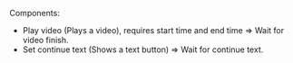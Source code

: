 Components:
* Play video (Plays a video), requires start time and end time => Wait for video finish.
* Set continue text (Shows a text button) => Wait for continue text.
